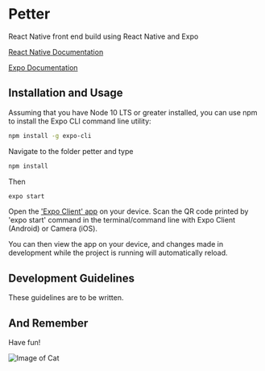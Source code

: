 # Petter 

React Native front end build using React Native and Expo

[React Native Documentation](https://reactnative.dev/docs/getting-started)

[Expo Documentation](https://expo.io/)

## Installation and Usage

Assuming that you have Node 10 LTS or greater installed, you can use npm to install the Expo CLI command line utility:

```bash
npm install -g expo-cli
```

Navigate to the folder petter and type

```bash
npm install
```

Then

```bash
expo start
```

Open the ['Expo Client' app](https://apps.apple.com/app/apple-store/id982107779) on your device. Scan the QR code printed by 'expo start' command in the terminal/command line with Expo Client (Android) or Camera (iOS).

You can then view the app on your device, and changes made in development while the project is running will automatically reload.

## Development Guidelines

These guidelines are to be written.

## And Remember
Have fun!

![Image of Cat](https://www.demilked.com/magazine/wp-content/uploads/2019/03/5c92035339051-BmsgYqxABG3-png__700.jpg)
